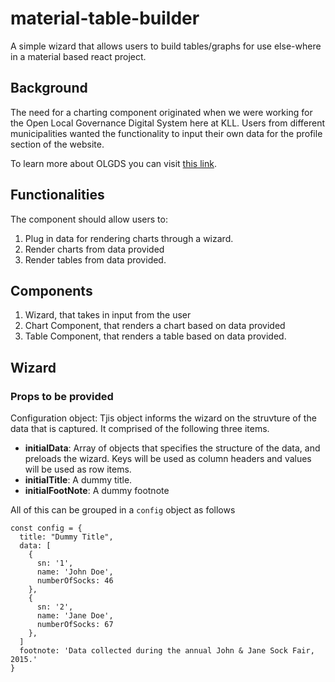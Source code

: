 # material-table-builder

A simple wizard that allows users to build tables/graphs for use else-where in a material based react project.

## Background

The need for a charting component originated when we were working for the Open Local Governance Digital System here at KLL. Users from different municipalities wanted the functionality to input their own data for the profile section of the website.

To learn more about OLGDS you can visit [this link](http://csmap.klldev.org/test%201/2018/06/01/Open-Local-Government-Digital-System.html).


## Functionalities
The component should allow users to:
1. Plug in data for rendering charts through a wizard.
2. Render charts from data provided
3. Render tables from data provided.

## Components
1. Wizard, that takes in input from the user
2. Chart Component, that renders a chart based on data provided
3. Table Component, that renders a table based on data provided.


## Wizard

### Props to be provided

Configuration object: Tjis object informs the wizard on the struvture of the data that is captured. It comprised of the following three items.

- **initialData**: Array of objects that specifies the structure of the data, and preloads the wizard. Keys will be used as column headers and values will be used as row items.
- **initialTitle**: A dummy title.
- **initialFootNote**: A dummy footnote

All of this can be grouped in a `config` object as follows

```
const config = {
  title: "Dummy Title",
  data: [
    {
      sn: '1',
      name: 'John Doe',
      numberOfSocks: 46
    },
    {
      sn: '2',
      name: 'Jane Doe',
      numberOfSocks: 67
    },
  ]
  footnote: 'Data collected during the annual John & Jane Sock Fair, 2015.'
}
```
